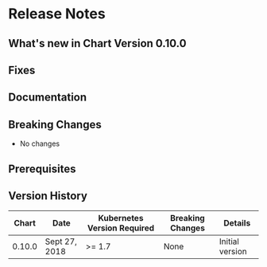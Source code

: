 # Release Notes

## What's new in Chart Version 0.10.0

## Fixes

## Documentation

## Breaking Changes
- No changes

## Prerequisites

## Version History

| Chart | Date | Kubernetes Version Required | Breaking Changes | Details |
| ----- | ---- | --------------------------- | ---------------- | ------- |
| 0.10.0 | Sept 27, 2018 | >= 1.7 | None | Initial version |
